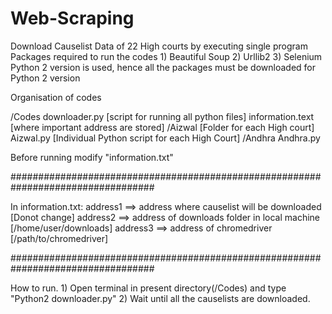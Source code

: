 # Web-Scraping
Download Causelist Data of 22 High courts by executing single program
Packages required to run the codes
	1) Beautiful Soup
	2) Urllib2
	3) Selenium 
Python 2 version is used, hence all the packages must be downloaded for Python 2 version

Organisation of codes

/Codes
	downloader.py         [script for running all python files]
	information.text	  [where important address are stored]
	/Aizwal				  [Folder for each High court]
		Aizwal.py         [Individual Python script for each High Court]
	/Andhra
		Andhra.py


Before running modify "information.txt"

##################################################################################

In information.txt:
address1  ==> address where causelist will be downloaded [Donot change]
address2  ==> address of downloads folder in local machine [/home/user/downloads]
address3  ==> address of chromedriver [/path/to/chromedriver]

##################################################################################

How to run.
	1) Open terminal in present directory(/Codes) and type "Python2 downloader.py"
	2) Wait until all the causelists are downloaded.

